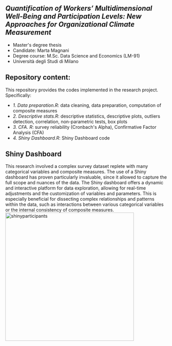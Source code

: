 _Quantification of Workers’ Multidimensional Well-Being and Participation Levels: New Approaches for Organizational Climate Measurement_
------------
* Master's degree thesis
* Candidate: Marta Magnani
* Degree course: M.Sc. Data Science and Economics (LM-91)
* Università degli Studi di Milano

## Repository content:
This repository provides the codes implemented in the research project. Specifically:
- _1. Data preparation.R_: data cleaning, data preparation, computation of composite measures
- _2. Descriptive stats.R_: descriptive statistics, descriptive plots, outliers detection, correlation, non-parametric tests, box plots
- _3. CFA. R_: survey reliability (Cronbach's Alpha), Confirmative Factor Analysis (CFA)
- _4. Shiny Dashboard.R_: Shiny Dashboard code

## Shiny Dashboard
This research involved a complex survey dataset replete with many categorical variables and composite measures. The use of a Shiny dashboard has proven particularly invaluable, since it allowed to capture the full scope and nuances of the data. The Shiny dashboard offers a dynamic and interactive platform for data exploration, allowing for real-time adjustments and the customization of variables and parameters. This is especially beneficial for dissecting complex relationships and patterns within the data, such as interactions between various categorical variables or the internal consistency of composite measures. 
<img width="400" alt="shinyparticipants" src="https://github.com/mmartamagna/Master_Degree_Thesis/assets/87983033/5d0746a7-6327-4a96-9a50-f94736239399">

